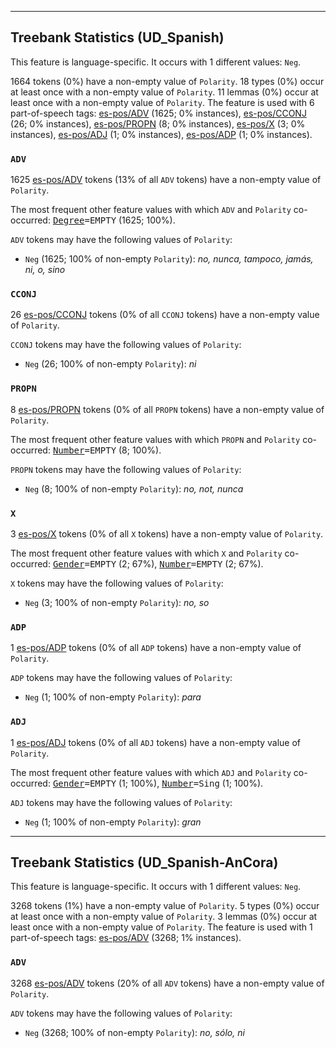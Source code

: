

--------------------------------------------------------------------------------

## Treebank Statistics (UD_Spanish)

This feature is language-specific.
It occurs with 1 different values: `Neg`.

1664 tokens (0%) have a non-empty value of `Polarity`.
18 types (0%) occur at least once with a non-empty value of `Polarity`.
11 lemmas (0%) occur at least once with a non-empty value of `Polarity`.
The feature is used with 6 part-of-speech tags: [es-pos/ADV]() (1625; 0% instances), [es-pos/CCONJ]() (26; 0% instances), [es-pos/PROPN]() (8; 0% instances), [es-pos/X]() (3; 0% instances), [es-pos/ADJ]() (1; 0% instances), [es-pos/ADP]() (1; 0% instances).

### `ADV`

1625 [es-pos/ADV]() tokens (13% of all `ADV` tokens) have a non-empty value of `Polarity`.

The most frequent other feature values with which `ADV` and `Polarity` co-occurred: <tt><a href="Degree.html">Degree</a>=EMPTY</tt> (1625; 100%).

`ADV` tokens may have the following values of `Polarity`:

* `Neg` (1625; 100% of non-empty `Polarity`): <em>no, nunca, tampoco, jamás, ni, o, sino</em>

### `CCONJ`

26 [es-pos/CCONJ]() tokens (0% of all `CCONJ` tokens) have a non-empty value of `Polarity`.

`CCONJ` tokens may have the following values of `Polarity`:

* `Neg` (26; 100% of non-empty `Polarity`): <em>ni</em>

### `PROPN`

8 [es-pos/PROPN]() tokens (0% of all `PROPN` tokens) have a non-empty value of `Polarity`.

The most frequent other feature values with which `PROPN` and `Polarity` co-occurred: <tt><a href="Number.html">Number</a>=EMPTY</tt> (8; 100%).

`PROPN` tokens may have the following values of `Polarity`:

* `Neg` (8; 100% of non-empty `Polarity`): <em>no, not, nunca</em>

### `X`

3 [es-pos/X]() tokens (0% of all `X` tokens) have a non-empty value of `Polarity`.

The most frequent other feature values with which `X` and `Polarity` co-occurred: <tt><a href="Gender.html">Gender</a>=EMPTY</tt> (2; 67%), <tt><a href="Number.html">Number</a>=EMPTY</tt> (2; 67%).

`X` tokens may have the following values of `Polarity`:

* `Neg` (3; 100% of non-empty `Polarity`): <em>no, so</em>

### `ADP`

1 [es-pos/ADP]() tokens (0% of all `ADP` tokens) have a non-empty value of `Polarity`.

`ADP` tokens may have the following values of `Polarity`:

* `Neg` (1; 100% of non-empty `Polarity`): <em>para</em>

### `ADJ`

1 [es-pos/ADJ]() tokens (0% of all `ADJ` tokens) have a non-empty value of `Polarity`.

The most frequent other feature values with which `ADJ` and `Polarity` co-occurred: <tt><a href="Gender.html">Gender</a>=EMPTY</tt> (1; 100%), <tt><a href="Number.html">Number</a>=Sing</tt> (1; 100%).

`ADJ` tokens may have the following values of `Polarity`:

* `Neg` (1; 100% of non-empty `Polarity`): <em>gran</em>



--------------------------------------------------------------------------------

## Treebank Statistics (UD_Spanish-AnCora)

This feature is language-specific.
It occurs with 1 different values: `Neg`.

3268 tokens (1%) have a non-empty value of `Polarity`.
5 types (0%) occur at least once with a non-empty value of `Polarity`.
3 lemmas (0%) occur at least once with a non-empty value of `Polarity`.
The feature is used with 1 part-of-speech tags: [es-pos/ADV]() (3268; 1% instances).

### `ADV`

3268 [es-pos/ADV]() tokens (20% of all `ADV` tokens) have a non-empty value of `Polarity`.

`ADV` tokens may have the following values of `Polarity`:

* `Neg` (3268; 100% of non-empty `Polarity`): <em>no, sólo, ni</em>

